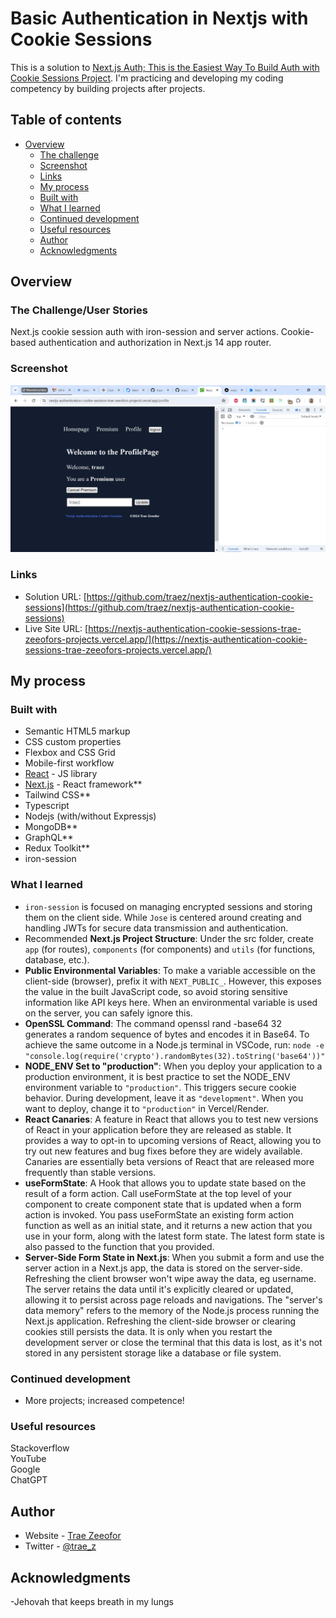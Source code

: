 # Basic Authentication in Nextjs with Cookie Sessions

This is a solution to [Next.js Auth; This is the Easiest Way To Build Auth with Cookie Sessions Project](https://www.youtube.com/watch?v=p_FiVGxyksI). I'm practicing and developing my coding competency by building projects after projects.

## Table of contents

- [Overview](#overview)
  - [The challenge](#the-challenge)
  - [Screenshot](#screenshot)
  - [Links](#links)
  - [My process](#my-process)
  - [Built with](#built-with)
  - [What I learned](#what-i-learned)
  - [Continued development](#continued-development)
  - [Useful resources](#useful-resources)
  - [Author](#author)
  - [Acknowledgments](#acknowledgments)

## Overview

### The Challenge/User Stories

Next.js cookie session auth with iron-session and server actions. Cookie-based authentication and authorization in Next.js 14 app router.

### Screenshot

![](public/screenshot-desktop.png)

### Links

- Solution URL: [https://github.com/traez/nextjs-authentication-cookie-sessions](https://github.com/traez/nextjs-authentication-cookie-sessions)
- Live Site URL: [https://nextjs-authentication-cookie-sessions-trae-zeeofors-projects.vercel.app/](https://nextjs-authentication-cookie-sessions-trae-zeeofors-projects.vercel.app/)

## My process

### Built with

- Semantic HTML5 markup
- CSS custom properties
- Flexbox and CSS Grid
- Mobile-first workflow
- [React](https://reactjs.org/) - JS library
- [Next.js](https://nextjs.org/) - React framework**
- Tailwind CSS**   
- Typescript
- Nodejs (with/without Expressjs)
- MongoDB**  
- GraphQL**    
- Redux Toolkit**  
- iron-session   

### What I learned
 
- `iron-session` is focused on managing encrypted sessions and storing them on the client side. While `Jose` is centered around creating and handling JWTs for secure data transmission and authentication.    
- Recommended **Next.js Project Structure**: Under the src folder, create `app` (for routes), `components` (for components) and `utils` (for functions, database, etc.).  
- **Public Environmental Variables**: To make a variable accessible on the client-side (browser), prefix it with `NEXT_PUBLIC_`. However, this exposes the value in the built JavaScript code, so avoid storing sensitive information like API keys here. When an environmental variable is used on the server, you can safely ignore this.    
- **OpenSSL Command**: The command openssl rand -base64 32 generates a random sequence of bytes and encodes it in Base64. To achieve the same outcome in a Node.js terminal in VSCode, run: `node -e "console.log(require('crypto').randomBytes(32).toString('base64'))"`
- **NODE_ENV Set to "production"**: When you deploy your application to a production environment, it is best practice to set the NODE_ENV environment variable to `"production"`. This triggers secure cookie behavior. During development, leave it as `"development"`. When you want to deploy, change it to `"production"` in Vercel/Render.   
- **React Canaries**: A feature in React that allows you to test new versions of React in your application before they are released as stable. It provides a way to opt-in to upcoming versions of React, allowing you to try out new features and bug fixes before they are widely available. Canaries are essentially beta versions of React that are released more frequently than stable versions.
- **useFormState**: A Hook that allows you to update state based on the result of a form action. Call useFormState at the top level of your component to create component state that is updated when a form action is invoked. You pass useFormState an existing form action function as well as an initial state, and it returns a new action that you use in your form, along with the latest form state. The latest form state is also passed to the function that you provided.   
- **Server-Side Form State in Next.js**: When you submit a form and use the server action in a Next.js app, the data is stored on the server-side. Refreshing the client browser won't wipe away the data, eg username. The server retains the data until it's explicitly cleared or updated, allowing it to persist across page reloads and navigations. The "server's data memory" refers to the memory of the Node.js process running the Next.js application. Refreshing the client-side browser or clearing cookies still persists the data. It is only when you restart the development server or close the terminal that this data is lost, as it's not stored in any persistent storage like a database or file system.

### Continued development

- More projects; increased competence!

### Useful resources

Stackoverflow  
YouTube  
Google  
ChatGPT

## Author

- Website - [Trae Zeeofor](https://github.com/traez)
- Twitter - [@trae_z](https://twitter.com/trae_z)

## Acknowledgments

-Jehovah that keeps breath in my lungs
